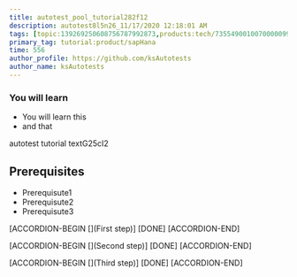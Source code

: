 ```yaml
---
title: autotest_pool_tutorial282f12
description: autotest8l5n26_11/17/2020 12:18:01 AM
tags: [topic:139269250608756787992873,products:tech/73554900100700000996,tutorial:experience/advanced]
primary_tag: tutorial:product/sapHana
time: 556
author_profile: https://github.com/ksAutotests
author_name: ksAutotests
---
```

### You will learn
- You will learn this
- and that

autotest tutorial textG25cI2

## Prerequisites
- Prerequisute1
- Prerequisute2
- Prerequisute3

[ACCORDION-BEGIN [](First step)]
[DONE]
[ACCORDION-END]

[ACCORDION-BEGIN [](Second step)]
[DONE]
[ACCORDION-END]

[ACCORDION-BEGIN [](Third step)]
[DONE]
[ACCORDION-END]

